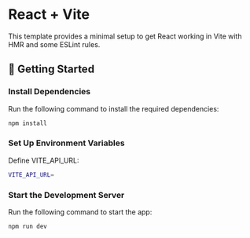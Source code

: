 # React + Vite

This template provides a minimal setup to get React working in Vite with HMR and some ESLint rules.

## 🚀 Getting Started

### **Install Dependencies**

Run the following command to install the required dependencies:

```sh
npm install
```

### **Set Up Environment Variables**

Define VITE_API_URL:

```sh
VITE_API_URL=
```

### **Start the Development Server**

Run the following command to start the app:

```sh
npm run dev
```
